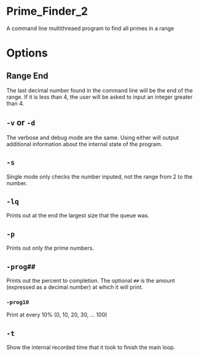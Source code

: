 # Prime_Finder_2
A command line multithreaed program to find all primes in a range
# Options
## Range End
The last decimal number found in the command line will be the end of the range.
If it is less than 4, the user will be asked to input an integer greater than 4.
## `-v` or `-d`
The verbose and debug mode are the same. 
Using either will output additional information about the internal state of the program.
## `-s`
Single mode only checks the number inputed, not the range from 2 to the number. 
## `-lq`
Prints out at the end the largest size that the queue was.
## `-p`
Prints out only the prime numbers.
## `-prog##`
Prints out the percent to completion. 
The optional `##` is the amount (expressed as a decimal number) at which it will print.
### `-prog10`
Print at every 10% (0, 10, 20, 30, ... 100)
## `-t`
Show the internal recorded time that it took to finish the main loop.
